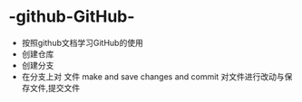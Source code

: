 # -github-GitHub-
- 按照github文档学习GitHub的使用
- 创建仓库
- 创建分支
- 在分支上对 文件 make and save changes and commit   对文件进行改动与保存文件,提交文件
